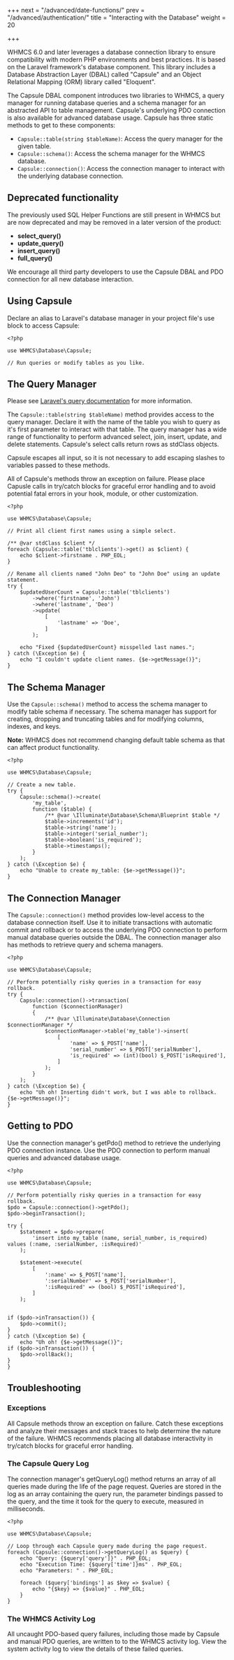 +++
next = "/advanced/date-functions/"
prev = "/advanced/authentication/"
title = "Interacting with the Database"
weight = 20

+++

WHMCS 6.0 and later leverages a database connection library to ensure compatibility with modern PHP environments and best practices. It is based on the Laravel framework's database component. This library includes a Database Abstraction Layer (DBAL) called "Capsule" and an Object Relational Mapping (ORM) library called "Eloquent".

The Capsule DBAL component introduces two libraries to WHMCS, a query manager for running database queries and a schema manager for an abstracted API to table management. Capsule's underlying PDO connection is also available for advanced database usage. Capsule has three static methods to get to these components:

* `Capsule::table(string $tableName)`: Access the query manager for the given table.
* `Capsule::schema()`: Access the schema manager for the WHMCS database.
* `Capsule::connection()`: Access the connection manager to interact with the underlying database connection.

## Deprecated functionality

The previously used SQL Helper Functions are still present in WHMCS but are now deprecated and may be removed in a later version of the product:

* **select_query()**
* **update_query()**
* **insert_query()**
* **full_query()**

We encourage all third party developers to use the Capsule DBAL and PDO connection for all new database interaction.

## Using Capsule

Declare an alias to Laravel's database manager in your project file's use block to access Capsule:

```
<?php

use WHMCS\Database\Capsule;

// Run queries or modify tables as you like.
```

## The Query Manager

Please see [Laravel's query documentation](https://laravel.com/docs/7.x/queries) for more information.

The `Capsule::table(string $tableName)` method provides access to the query manager. Declare it with the name of the table you wish to query as it's first parameter to interact with that table. The query manager has a wide range of functionality to perform advanced select, join, insert, update, and delete statements. Capsule's select calls return rows as stdClass objects.

Capsule escapes all input, so it is not necessary to add escaping slashes to variables passed to these methods.

All of Capsule's methods throw an exception on failure. Please place Capusle calls in try/catch blocks for graceful error handling and to avoid potential fatal errors in your hook, module, or other customization.

```
<?php

use WHMCS\Database\Capsule;

// Print all client first names using a simple select.

/** @var stdClass $client */
foreach (Capsule::table('tblclients')->get() as $client) {
    echo $client->firstname . PHP_EOL;
}

// Rename all clients named "John Deo" to "John Doe" using an update statement.
try {
    $updatedUserCount = Capsule::table('tblclients')
        ->where('firstname', 'John')
        ->where('lastname', 'Deo')
        ->update(
            [
                'lastname' => 'Doe',
            ]
        );

    echo "Fixed {$updatedUserCount} misspelled last names.";
} catch (\Exception $e) {
    echo "I couldn't update client names. {$e->getMessage()}";
}
```

## The Schema Manager

Use the `Capsule::schema()` method to access the schema manager to modify table schema if necessary. The schema manager has support for creating, dropping and truncating tables and for modifying columns, indexes, and keys.

**Note:** WHMCS does not recommend changing default table schema as that can affect product functionality.

```
<?php

use WHMCS\Database\Capsule;

// Create a new table.
try {
    Capsule::schema()->create(
        'my_table',
        function ($table) {
            /** @var \Illuminate\Database\Schema\Blueprint $table */
            $table->increments('id');
            $table->string('name');
            $table->integer('serial_number');
            $table->boolean('is_required');
            $table->timestamps();
        }
    );
} catch (\Exception $e) {
    echo "Unable to create my_table: {$e->getMessage()}";
}
```

## The Connection Manager

The `Capsule::connection()` method provides low-level access to the database connection itself. Use it to initiate transactions with automatic commit and rollback or to access the underlying PDO connection to perform manual database queries outside the DBAL. The connection manager also has methods to retrieve query and schema managers.

```
<?php

use WHMCS\Database\Capsule;

// Perform potentially risky queries in a transaction for easy rollback.
try {
    Capsule::connection()->transaction(
        function ($connectionManager)
        {
            /** @var \Illuminate\Database\Connection $connectionManager */
            $connectionManager->table('my_table')->insert(
                [
                    'name' => $_POST['name'],
                    'serial_number' => $_POST['serialNumber'],
                    'is_required' => (int)(bool) $_POST['isRequired'],
                ]
            );
        }
    );
} catch (\Exception $e) {
    echo "Uh oh! Inserting didn't work, but I was able to rollback. {$e->getMessage()}";
}
```

## Getting to PDO

Use the connection manager's getPdo() method to retrieve the underlying PDO connection instance. Use the PDO connection to perform manual queries and advanced database usage.

```
<?php

use WHMCS\Database\Capsule;

// Perform potentially risky queries in a transaction for easy rollback.
$pdo = Capsule::connection()->getPdo();
$pdo->beginTransaction();

try {
    $statement = $pdo->prepare(
        'insert into my_table (name, serial_number, is_required) values (:name, :serialNumber, :isRequired)'
    );

    $statement->execute(
        [
            ':name' => $_POST['name'],
            ':serialNumber' => $_POST['serialNumber'],
            ':isRequired' => (bool) $_POST['isRequired'],
        ]
    );

    
if ($pdo->inTransaction()) {
    $pdo->commit();
} 
} catch (\Exception $e) {
    echo "Uh oh! {$e->getMessage()}";
if ($pdo->inTransaction()) {
    $pdo->rollBack();
}
}
```

## Troubleshooting

### Exceptions

All Capsule methods throw an exception on failure. Catch these exceptions and analyze their messages and stack traces to help determine the nature of the failure. WHMCS recommends placing all database interactivity in try/catch blocks for graceful error handling.

### The Capsule Query Log

The connection manager's getQueryLog() method returns an array of all queries made during the life of the page request. Queries are stored in the log as an array containing the query run, the parameter bindings passed to the query, and the time it took for the query to execute, measured in milliseconds.

```
<?php

use WHMCS\Database\Capsule;

// Loop through each Capsule query made during the page request.
foreach (Capsule::connection()->getQueryLog() as $query) {
    echo "Query: {$query['query']}" . PHP_EOL;
    echo "Execution Time: {$query['time']}ms" . PHP_EOL;
    echo "Parameters: " . PHP_EOL;

    foreach ($query['bindings'] as $key => $value) {
        echo "{$key} => {$value}" . PHP_EOL;
    }
}
```

### The WHMCS Activity Log

All uncaught PDO-based query failures, including those made by Capsule and manual PDO queries, are written to to the WHMCS activity log. View the system activity log to view the details of these failed queries.
